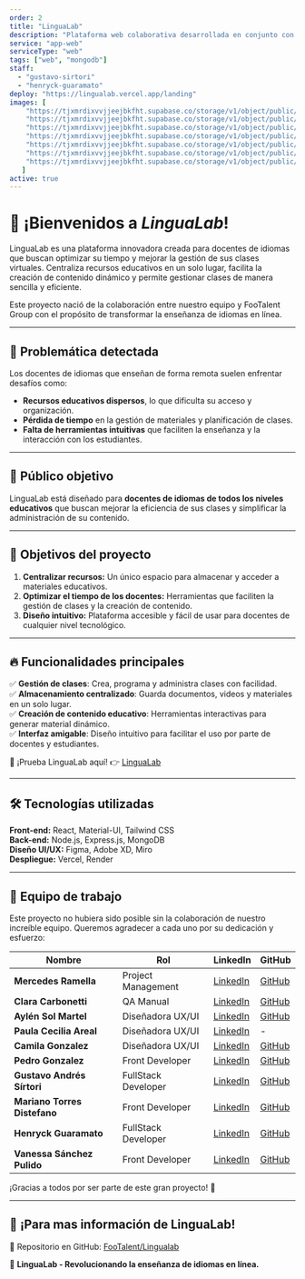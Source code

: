 ```yaml
---
order: 2
title: "LinguaLab"
description: "Plataforma web colaborativa desarrollada en conjunto con FooTalent Group. Su objetivo es optimizar la enseñanza de idiomas, centralizando recursos y facilitando la gestión de clases virtuales. Con un diseño intuitivo y herramientas especializadas, la plataforma mejora la eficiencia de los docentes en la creación y administración de contenido educativo."
service: "app-web"
serviceType: "web"
tags: ["web", "mongodb"]
staff:
  - "gustavo-sirtori"
  - "henryck-guaramato"
deploy: "https://lingualab.vercel.app/landing"
images: [
    "https://tjxmrdixvvjjeejbkfht.supabase.co/storage/v1/object/public/insightdev.public/samples/lingualab/lingualab1.png",
    "https://tjxmrdixvvjjeejbkfht.supabase.co/storage/v1/object/public/insightdev.public/samples/lingualab/lingualab2.png",
    "https://tjxmrdixvvjjeejbkfht.supabase.co/storage/v1/object/public/insightdev.public/samples/lingualab/lingualab3.png",
    "https://tjxmrdixvvjjeejbkfht.supabase.co/storage/v1/object/public/insightdev.public/samples/lingualab/lingualab4.png",
    "https://tjxmrdixvvjjeejbkfht.supabase.co/storage/v1/object/public/insightdev.public/samples/lingualab/lingualab5.png",
    "https://tjxmrdixvvjjeejbkfht.supabase.co/storage/v1/object/public/insightdev.public/samples/lingualab/lingualab6.png",
    "https://tjxmrdixvvjjeejbkfht.supabase.co/storage/v1/object/public/insightdev.public/samples/lingualab/lingualab7.png",
   ]
active: true
---
```


# 🚀 ¡Bienvenidos a *LinguaLab*! 

LinguaLab es una plataforma innovadora creada para docentes de idiomas que buscan optimizar su tiempo y mejorar la gestión de sus clases virtuales. Centraliza recursos educativos en un solo lugar, facilita la creación de contenido dinámico y permite gestionar clases de manera sencilla y eficiente.

Este proyecto nació de la colaboración entre nuestro equipo y FooTalent Group con el propósito de transformar la enseñanza de idiomas en línea.

---

## 🎯 Problemática detectada

Los docentes de idiomas que enseñan de forma remota suelen enfrentar desafíos como:

- **Recursos educativos dispersos**, lo que dificulta su acceso y organización.
- **Pérdida de tiempo** en la gestión de materiales y planificación de clases.
- **Falta de herramientas intuitivas** que faciliten la enseñanza y la interacción con los estudiantes.

---

## 👥 Público objetivo

LinguaLab está diseñado para **docentes de idiomas de todos los niveles educativos** que buscan mejorar la eficiencia de sus clases y simplificar la administración de su contenido.

---

## 🚀 Objetivos del proyecto

1. **Centralizar recursos:** Un único espacio para almacenar y acceder a materiales educativos.
2. **Optimizar el tiempo de los docentes:** Herramientas que faciliten la gestión de clases y la creación de contenido.
3. **Diseño intuitivo:** Plataforma accesible y fácil de usar para docentes de cualquier nivel tecnológico.

---

## 🔥 Funcionalidades principales

✅ **Gestión de clases**: Crea, programa y administra clases con facilidad.  
✅ **Almacenamiento centralizado**: Guarda documentos, videos y materiales en un solo lugar.  
✅ **Creación de contenido educativo**: Herramientas interactivas para generar material dinámico.  
✅ **Interfaz amigable**: Diseño intuitivo para facilitar el uso por parte de docentes y estudiantes.

🔗 ¡Prueba LinguaLab aquí! 👉 [LinguaLab](https://lingualab.vercel.app/)

---

## 🛠️ Tecnologías utilizadas

**Front-end:** React, Material-UI, Tailwind CSS  
**Back-end:** Node.js, Express.js, MongoDB  
**Diseño UI/UX:** Figma, Adobe XD, Miro  
**Despliegue:** Vercel, Render  

---

## 💼 Equipo de trabajo

Este proyecto no hubiera sido posible sin la colaboración de nuestro increíble equipo. Queremos agradecer a cada uno por su dedicación y esfuerzo:

| Nombre                         | Rol                       | LinkedIn                                                                                  | GitHub                                                               |
|--------------------------------|---------------------------|-------------------------------------------------------------------------------------------|----------------------------------------------------------------------|
| **Mercedes Ramella**           | Project Management        | [LinkedIn](https://www.linkedin.com/in/mercedes-ramella/)                                 | [GitHub](https://github.com/MechiRamella)                               |
| **Clara Carbonetti**           | QA Manual                 | [LinkedIn](https://www.linkedin.com/in/clara-carbonetti-76719a6/)                         | [GitHub](https://github.com/claruchis)                                  |
| **Aylén Sol Martel**           | Diseñadora UX/UI          | [LinkedIn](https://www.linkedin.com/in/aylen-sol-martel/)                                 | [GitHub](https://github.com/MAAY7001)                                  |
| **Paula Cecilia Areal**        | Diseñadora UX/UI          | [LinkedIn](https://www.linkedin.com/in/arealpaula/)                                       | -                                                                    |
| **Camila Gonzalez**            | Diseñadora UX/UI          | [LinkedIn](https://www.linkedin.com/in/laura-c-gonzalez/)                                 | [GitHub](https://github.com/Camila-Gon)                               |
| **Pedro Gonzalez**             | Front Developer           | [LinkedIn](https://www.linkedin.com/in/pedro-gonzalez-268321279/)                         | [GitHub](https://github.com/Simply92)                                   |
| **Gustavo Andrés Sírtori**     | FullStack Developer       | [LinkedIn](https://www.linkedin.com/in/gustavoandressirtori/)                             | [GitHub](https://github.com/gustsirt)                                   |
| **Mariano Torres Distefano**   | Front Developer           | [LinkedIn](https://www.linkedin.com/in/mariano-torres-distefano/)                         | [GitHub](https://github.com/Marianotd)                                 |
| **Henryck Guaramato**          | FullStack Developer       | [LinkedIn](https://www.linkedin.com/in/henryckg/)                                         | [GitHub](https://github.com/henryckg)                                   |
| **Vanessa Sánchez Pulido**     | Front Developer           | [LinkedIn](https://www.linkedin.com/in/dev-vanessan/)                                     | [GitHub](https://github.com/vanessann-dev)                             |

¡Gracias a todos por ser parte de este gran proyecto! 🙌

---

## 📢 ¡Para mas información de LinguaLab!

🔗 Repositorio en GitHub: [FooTalent/Lingualab](https://github.com/FooTalent/Lingualab)   

📌 **LinguaLab - Revolucionando la enseñanza de idiomas en línea.**
